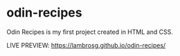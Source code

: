# odin-recipes

Odin Recipes is my first project created in HTML and CSS.


LIVE PREVIEW: https://lambrosg.github.io/odin-recipes/
